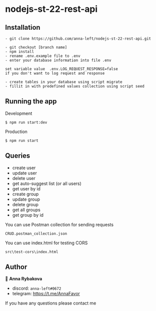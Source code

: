 # nodejs-st-22-rest-api


## Installation
```
- git clone https://github.com/anna-left/nodejs-st-22-rest-api.git

- git checkout [branch name]
- npm install
- rename .env.example file to .env
- enter your database information into file .env

set variable value  .env.LOG_REQUEST_RESPONSE=false
if you don't want to log request and response

- create tables in your database using script migrate
- fillit in with predefined values collection using script seed
```

## Running the app

Development
```
$ npm run start:dev
```

Production
```
$ npm run start
```
## Queries

- create user
- update user
- delete user
- get auto-suggest list (or all users) 
- get user by id
- create group
- update group
- delete group
- get all groups 
- get group by id

You can use Postman collection for sending requests
```
CRUD.postman_collection.json
```

You can use index.html for testing CORS
```
src\test-cors\index.html
```
## Author

👤 **Anna Rybakova**

- discord: `anna-left#0672`
- telegram: https://t.me/AnnaFavor

If you have any questions please contact me
